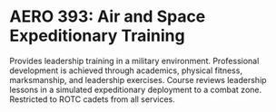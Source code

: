 # AERO 393: Air and Space Expeditionary Training

Provides leadership training in a military environment. Professional development is achieved through academics, physical fitness, marksmanship, and leadership exercises. Course reviews leadership lessons in a simulated expeditionary deployment to a combat zone. Restricted to ROTC cadets from all services.